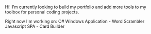 Hi! I'm currently looking to build my portfolio and add more tools to my toolbox for personal coding projects. 

Right now I'm working on:
  C# Windows Application - Word Scrambler
  Javascript SPA - Card Builder
